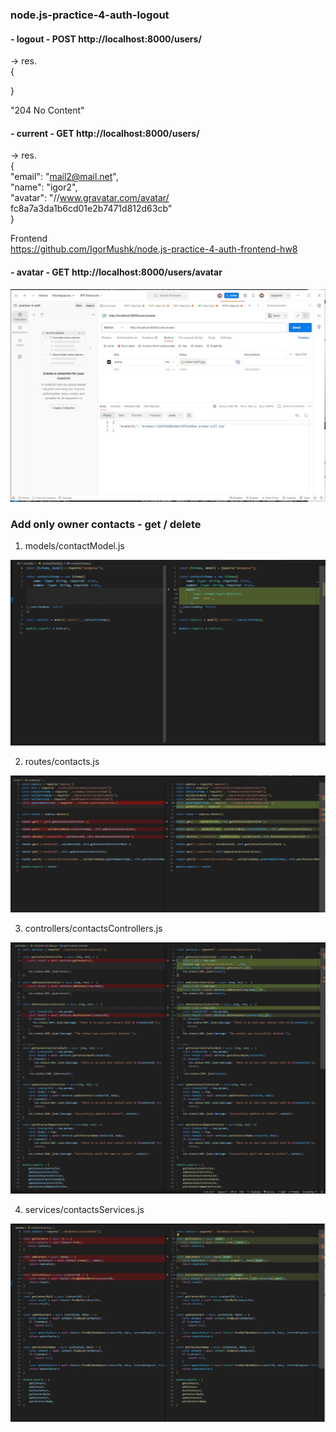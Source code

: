 ### node.js-practice-4-auth-logout

#### - logout -  POST http://localhost:8000/users/
-> res.  
{    
  
}   

"204 No Content"   

#### - current - GET http://localhost:8000/users/
-> res.  
{  
    "email": "mail2@mail.net",   
    "name": "igor2",  
    "avatar": "//www.gravatar.com/avatar/  fc8a7a3da1b6cd01e2b7471d812d63cb"   
}  

Frontend  
https://github.com/IgorMushk/node.js-practice-4-auth-frontend-hw8



#### - avatar - GET http://localhost:8000/users/avatar  

![Screenshoot-1](./assets/screen.jpg)


### Add only owner contacts - get / delete

1. models/contactModel.js

![Screenshoot-2-1](./assets/screen2-1.jpg)

2. routes/contacts.js

![Screenshoot-2-2](./assets/screen2-2.jpg)

3. controllers/contactsControllers.js 

![Screenshoot-2-3](./assets/screen2-3.jpg)

4. services/contactsServices.js

![Screenshoot-2-4](./assets/screen2-4.jpg)